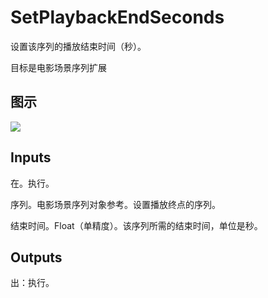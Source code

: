 # SetPlaybackEndSeconds

设置该序列的播放结束时间（秒）。

目标是电影场景序列扩展

## 图示

![]($-20221218-20553172.png)

## Inputs

在。执行。

序列。电影场景序列对象参考。设置播放终点的序列。

结束时间。Float（单精度）。该序列所需的结束时间，单位是秒。  

## Outputs

出：执行。
